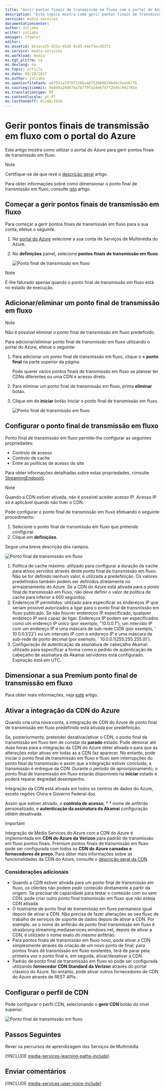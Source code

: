```yaml
---
title: "Gerir pontos finais de transmissão em fluxo com o portal do Azure | Microsoft Docs"
description: "Este tópico mostra como gerir pontos finais de transmissão em fluxo com o portal do Azure."
services: media-services
documentationcenter: 
author: Juliako
writer: juliako
manager: cfowler
editor: 
ms.assetid: bb1aca25-d23a-4520-8c45-44ef3ecd5371
ms.service: media-services
ms.workload: media
ms.tgt_pltfrm: na
ms.devlang: na
ms.topic: article
ms.date: 09/10/2017
ms.author: juliako
ms.openlocfilehash: e6f551a7970f226ba40753009b24bd4c5eeb67fb
ms.sourcegitcommit: 9a8b9a24d67ba7b779fa34e67d7f2b45c941785e
ms.translationtype: MT
ms.contentlocale: pt-PT
ms.lasthandoff: 01/08/2018
---
```

# <a name="manage-streaming-endpoints-with-the-azure-portal"></a>Gerir pontos finais de transmissão em fluxo com o portal do Azure

Este artigo mostra como utilizar o portal do Azure para gerir pontos finais de transmissão em fluxo. 

>[!NOTE]
>Certifique-se de que revê o [descrição geral](media-services-streaming-endpoints-overview.md) artigo. 

Para obter informações sobre como dimensionar o ponto final de transmissão em fluxo, consulte [isto](media-services-portal-scale-streaming-endpoints.md) artigo.

## <a name="start-managing-streaming-endpoints"></a>Começar a gerir pontos finais de transmissão em fluxo 

Para começar a gerir pontos finais de transmissão em fluxo para a sua conta, efetue o seguinte.

1. No [portal do Azure](https://portal.azure.com/) selecione a sua conta de Serviços de Multimédia do Azure.
2. No **definições** painel, selecione **pontos finais de transmissão em fluxo**.
   
    ![Ponto final de transmissão em fluxo](./media/media-services-portal-manage-streaming-endpoints/media-services-manage-streaming-endpoints1.png)

> [!NOTE]
> É-lhe faturado apenas quando o ponto final de transmissão em fluxo está no estado de execução.

## <a name="adddelete-a-streaming-endpoint"></a>Adicionar/eliminar um ponto final de transmissão em fluxo

>[!NOTE]
>Não é possível eliminar o ponto final de transmissão em fluxo predefinido.

Para adicionar/eliminar ponto final de transmissão em fluxo utilizando o portal do Azure, efetue o seguinte:

1. Para adicionar um ponto final de transmissão em fluxo, clique o **+ ponto final** na parte superior da página. 

    Pode querer vários pontos finais de transmissão em fluxo se planear ter CDNs diferentes ou uma CDN e acesso direto.

2. Para eliminar um ponto final de transmissão em fluxo, prima **eliminar** botão.      
3. Clique em de **iniciar** botão Iniciar o ponto final de transmissão em fluxo.
   
    ![Ponto final de transmissão em fluxo](./media/media-services-portal-manage-streaming-endpoints/media-services-manage-streaming-endpoints2.png)


## <a id="configure_streaming_endpoints"></a>Configurar o ponto final de transmissão em fluxo
Ponto final de transmissão em fluxo permite-lhe configurar as seguintes propriedades:

* Controlo de acesso
* Controlo de cache
* Entre as políticas de acesso do site

Para obter informações detalhadas sobre estas propriedades, consulte [StreamingEndpoint](https://docs.microsoft.com/rest/api/media/operations/streamingendpoint).

>[!NOTE]
>Quando a CDN estiver ativada, não é possível aceder acesso IP. Acesso IP só é aplicável quando não tiver o CDN.

Pode configurar o ponto final de transmissão em fluxo efetuando o seguinte procedimento:

1. Selecione o ponto final de transmissão em fluxo que pretende configurar.
2. Clique em **definições**.

Segue uma breve descrição dos campos.

![Ponto final de transmissão em fluxo](./media/media-services-portal-manage-streaming-endpoints/media-services-manage-streaming-endpoints4.png)

1. Política de cache máximo: utilizado para configurar a duração da cache para ativos servidos através deste ponto final de transmissão em fluxo. Não se for definido nenhum valor, é utilizada a predefinição. Os valores predefinidos também podem ser definidos diretamente no armazenamento do Azure. Se a CDN do Azure está ativada para o ponto final de transmissão em fluxo, não deve definir o valor de política de cache para inferior a 600 segundos.  
2. Endereços IP permitidos: utilizado para especificar os endereços IP que seriam possível autorizados a ligar para o ponto final de transmissão em fluxo publicado. Se não houver endereços IP especificado, qualquer endereço IP será capaz de ligar. Endereços IP podem ser especificados como um endereço IP único (por exemplo, "10.0.0.1"), um intervalo IP com um endereço IP e uma máscara de sub-rede CIDR (por exemplo, ' 10.0.0.1/22') ou um intervalo IP com o endereço IP e uma máscara de sub-rede de ponto decimal (por exemplo, ' 10.0.0.1(255.255.255.0)').
3. Configuração de autenticação da assinatura de cabeçalho Akamai: utilizado para especificar a forma como o pedido de autenticação de cabeçalho de assinatura da Akamai servidores está configurado. Expiração está em UTC.

## <a name="scale-your-premium-streaming-endpoint"></a>Dimensionar a sua Premium ponto final de transmissão em fluxo

Para obter mais informações, veja [este](media-services-portal-scale-streaming-endpoints.md) artigo.

## <a id="enable_cdn"></a>Ativar a integração da CDN do Azure

Quando cria uma nova conta, a integração de CDN do Azure de ponto final de transmissão em fluxo predefinido está ativada por predefinição.

Se, posteriormente, pretender desativar/ativar o CDN, o ponto final de transmissão em fluxo tem de constar da **parado** estado. Pode demorar até duas horas para a integração da CDN do Azure obter ativada e para que as alterações estar ativas em todas as a CDN faz aparecer. No entanto, pode iniciar o ponto final de transmissão em fluxo e fluxo sem interrupções do ponto final da transmissão e assim que a integração estiver concluída, a transmissão é entregue da CDN. Durante o período de aprovisionamento, o ponto final de transmissão em fluxo estarão disponíveis na **iniciar** estado e poderá reparar degredad desempenho.

Integração da CDN está ativada em todos os centros de dados do Azure, exceto regiões China e Governo Federal dos.

Assim que estiver ativado, o **controlo de acesso**, * * nome de anfitrião personalizado, e **autenticação da assinatura da Akamai** configuração obtém desativada.
 
> [!IMPORTANT]
> Integração de Media Services do Azure com a CDN do Azure é implementada em **CDN do Azure da Verizon** para padrão de transmissão em fluxo pontos finais. Premium pontos finais de transmissão em fluxo pode ser configurada com todos os **CDN do Azure camadas e fornecedores de preço**. Para obter mais informações sobre as funcionalidades da CDN do Azure, consulte o [descrição geral da CDN](../cdn/cdn-overview.md).
 
### <a name="additional-considerations"></a>Considerações adicionais

* Quando a CDN estiver ativada para um ponto final de transmissão em fluxo, os clientes não podem pedir conteúdo diretamente a partir da origem. Se precisar de capacidade para testar o conteúdo com ou sem CDN, pode criar outro ponto final transmissão em fluxo que não esteja CDN ativada.
* O hostname de ponto final de transmissão em fluxo permanece igual depois de ativar a CDN. Não precisa de fazer alterações ao seu fluxo de trabalho de serviços de suporte de dados depois de ativar a CDN. Por exemplo, se o nome de anfitrião de ponto final transmissão em fluxo é strasbourg.streaming.mediaservices.windows.net, depois de ativar a CDN, é utilizado o nome exato do mesmo anfitrião.
* Para pontos finais de transmissão em fluxo novo, pode ativar a CDN simplesmente através da criação de um novo ponto de final; para pontos finais de transmissão em fluxo existentes, terá de parar pela primeira vez o ponto final e, em seguida, ativar/desativar a CDN.
* Padrão de ponto final de transmissão em fluxo só pode ser configurada utilizando **fornecedor CDN Standard da Verizon** através do portal clássico do Azure. No entanto, pode ativar outros fornecedores de CDN do Azure através de REST APIs.

## <a name="configure-cdn-profile"></a>Configurar o perfil de CDN

Pode configurar o perfil CDN, selecionando o **gerir CDN** botão do nível superior.

![Ponto final de transmissão em fluxo](./media/media-services-portal-manage-streaming-endpoints/media-services-manage-streaming-endpoints6.png)

## <a name="next-steps"></a>Passos Seguintes
Rever os percursos de aprendizagem dos Serviços de Multimédia

[!INCLUDE [media-services-learning-paths-include](../../includes/media-services-learning-paths-include.md)]

## <a name="provide-feedback"></a>Enviar comentários
[!INCLUDE [media-services-user-voice-include](../../includes/media-services-user-voice-include.md)]

